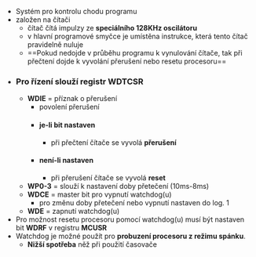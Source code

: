 - Systém pro kontrolu chodu programu
- založen na čítači
	- čítač čítá impulzy ze **speciálního 128KHz oscilátoru** 
	- v hlavní programové smyčce je umístěna instrukce, která tento čítač pravidelně nuluje
	- ==Pokud nedojde v průběhu programu k vynulování čítače, tak při přečtení dojde k vyvolání přerušení nebo resetu procesoru==
- ### Pro řízení slouží registr **WDTCSR**
	- **WDIE** = příznak o přerušení 
		- povolení přerušení
		- #### je-li bit nastaven
			- při přečtení čítače se vyvolá **přerušení**
		- #### není-li nastaven
			- při přerušení čítače se vyvolá **reset**
	- **WP0-3** = slouží k nastavení doby přetečení  (10ms-8ms)
	- **WDCE** = master bit pro vypnutí watchdog(u)
		- pro změnu doby přetečení nebo vypnutí nastaven do log. 1
	- **WDE** = zapnutí watchdog(u)
- Pro možnost resetu procesoru pomocí watchdog(u) musí být nastaven bit **WDRF** v registru **MCUSR**
- Watchdog je možné použít pro **probuzení procesoru z režimu spánku**.
	- **Nižší spotřeba** něž při použití časovače